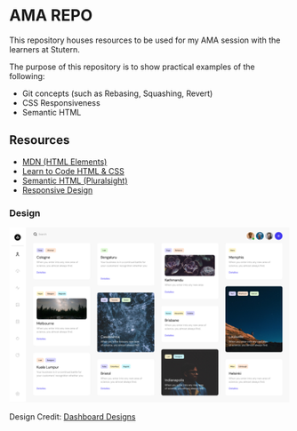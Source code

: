 # AMA REPO

This repository houses resources to be used for my AMA session with the learners at Stutern.

The purpose of this repository is to show practical examples of the following:

* Git concepts (such as Rebasing, Squashing, Revert)
* CSS Responsiveness
* Semantic HTML

## Resources

* [MDN (HTML Elements)](https://developer.mozilla.org/en-US/docs/Web/HTML/Element)
* [Learn to Code HTML & CSS](https://learn.shayhowe.com/)
* [Semantic HTML (Pluralsight)](https://app.pluralsight.com/library/courses/semantic-html-2329/table-of-contents?aid=7010a000002LUv2AAG)
* [Responsive Design](https://developer.mozilla.org/en-US/docs/Learn/CSS/CSS_layout/Responsive_Design)

### Design

![Mockup for this Repository](https://github.com/BolajiOlajide/stutern-ama-repo/blob/master/mockup.jpg?raw=true)

Design Credit: [Dashboard Designs](https://dashboardsdesign.com/)
